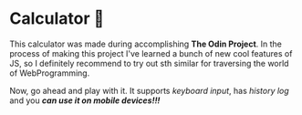 # Calculator :ghost:
This calculator was made during accomplishing **The Odin Project**. In the process of making this project I've learned a bunch of new cool features of JS, so I definitely recommend to try out sth similar for traversing the world of WebProgramming.

Now, go ahead and play with it. It supports *keyboard input*, has *history log* and you ***can use it on mobile devices!!!***
